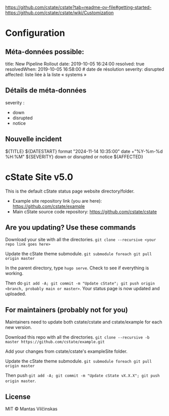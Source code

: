 https://github.com/cstate/cstate?tab=readme-ov-file#getting-started-
https://github.com/cstate/cstate/wiki/Customization

# Configuration

## Méta-données possible:

title: New Pipeline Rollout
date: 2019-10-05 16:24:00 
resolved: true
resolvedWhen: 2019-10-05 16:58:00 # date de résolution
severity: disrupted
affected: liste liée à la liste « systems »

## Détails de méta-données

severity :
* down
* disrupted
* notice

## Nouvelle incident

${TITLE}
${DATESTART} format "2024-11-14 10:35:00" date  +"%Y-%m-%d %H:%M"
${SEVERITY} down or disrupted or notice
${AFFECTED}



# cState Site v5.0

This is the default cState status page website directory/folder.

* Example site repository link (you are here): https://github.com/cstate/example
* Main cState source code repository: https://github.com/cstate/cstate

## Are you updating? Use these commands

Download your site with all the directories. `git clone --recursive <your repo link goes here>`

Update the cState theme submodule. `git submodule foreach git pull origin master`

In the parent directory, type `hugo serve`. Check to see if everything is working.

Then do `git add -A; git commit -m "Update cState"; git push origin <branch, probably main or master>`. Your status page is now updated and uploaded.


## For maintainers (probably not for you)

Maintainers need to update both cstate/cstate and cstate/example for each new version.

Download this repo with all the directories. `git clone --recursive -b master https://github.com/cstate/example.git`

Add your changes from cstate/cstate's exampleSite folder.

Update the cState theme submodule. `git submodule foreach git pull origin master`

Then push `git add -A; git commit -m "Update cState vX.X.X"; git push origin master`.

## License

MIT © Mantas Vilčinskas


